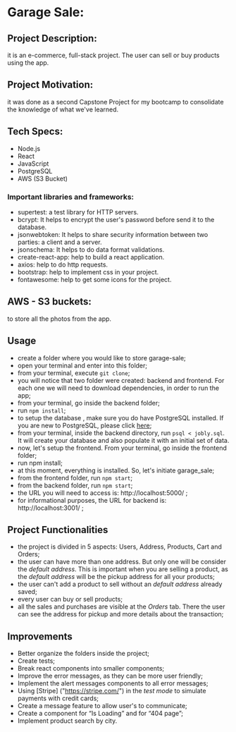 # Garage Sale:

## Project Description:
it is an e-commerce, full-stack project. The user can sell or buy products using the app. 

## Project Motivation:
it was done as a second Capstone Project for my bootcamp to consolidate the knowledge of what we've learned. 

## Tech Specs:

- Node.js
- React
- JavaScript
- PostgreSQL
- AWS (S3 Bucket)

### Important libraries and frameworks:
- supertest: a test library for HTTP servers.
- bcrypt: It helps to encrypt the user's password before send it to the database.
- jsonwebtoken: It helps to share security information between two parties: a client and a server.
- jsonschema: It helps to do data format validations.
- create-react-app: help to build a react application.
- axios: help to do http requests.
- bootstrap: help to implement css in your project.
- fontawesome: help to get some icons for the project.

## AWS - S3 buckets:
to store all the photos from the app. 

## Usage

- create a folder where you would like to store garage-sale;
- open your terminal and enter into this folder;
- from your terminal, execute `git clone`;
- you will notice that two folder were created: backend and frontend. For each one we will need to download dependencies, in order to run the app;
- from your terminal, go inside the backend folder;
- run `npm install`;
- to setup the database , make sure you do have PostgreSQL installed. If you are new to PostgreSQL, please click [here]("https://www.postgresql.org/");
- from your terminal, inside the backend directory, run `psql < jobly.sql`. It will create your database and also populate it with an initial set of data.
- now, let's setup the frontend. From your terminal, go inside the frontend folder;
- run npm install;
- at this moment, everything is installed. So, let's initiate garage_sale;
- from the frontend folder, run `npm start`;
- from the backend folder, run `npm start`;
- the URL you will need to access is: http://localhost:5000/ ;
- for informational purposes, the URL for backend is: http://localhost:3001/ ; 

## Project Functionalities

- the project is divided in 5 aspects: Users, Address, Products, Cart and Orders;
- the user can have more than one address. But only one will be consider the *default address*. This is important when you are selling a product, as the *default address* will be the pickup address for all your products;
- the user can't add a product to sell without an *default address* already saved;
- every user can buy or sell products;
- all the sales and purchases are visible at the *Orders* tab. There the user can see the address for pickup and more details about the transaction;


## Improvements

- Better organize the folders inside the project;
- Create tests;
- Break react components into smaller components;
- Improve the error messages, as they can be more user friendly;
- Implement the alert messages components to all error messages;
- Using [Stripe] ("https://stripe.com/") in the *test mode* to simulate payments with credit cards;
- Create a message feature to allow user's to communicate;
- Create a component for “Is Loading” and for “404 page”;
- Implement product search by city. 